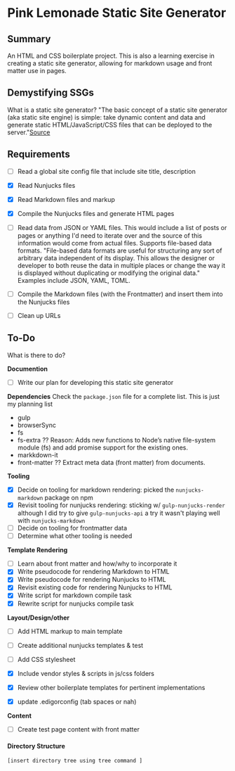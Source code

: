 # Pink Lemonade Static Site Generator

## Summary
An HTML and CSS boilerplate project. This is also a learning exercise in creating a static site generator, allowing for markdown usage and front matter use in pages.

## Demystifying SSGs
What is a static site generator? "The basic concept of a static site generator (aka static site engine) is simple: take dynamic content and data and generate static HTML/JavaScript/CSS files that can be deployed to the server."[Source](https://www.oreilly.com/ideas/static-site-generators)


## Requirements
- [ ] Read a global site config file that include site title, description
- [x] Read Nunjucks files
- [x] Read Markdown files and markup
- [x] Compile the Nunjucks files and generate HTML pages
- [ ] Read data from JSON or YAML files. This would include a list of posts or pages or anything I'd need to iterate over and the source of this information would come from actual files. Supports file-based data formats. "File-based data formats are useful for structuring any sort of arbitrary data independent of its display. This allows the designer or developer to both reuse the data in multiple places or change the way it is displayed without duplicating or modifying the original data." Examples include JSON, YAML, TOML.
- [ ] Compile the Markdown files (with the Frontmatter) and insert them into the Nunjucks files
- [ ] Clean up URLs


## To-Do
What is there to do?

**Documention**
- [ ] Write our plan for developing this static site generator

**Dependencies**
Check the `package.json` file for a complete list. This is just my planning list
- gulp
- browserSync
- fs
- fs-extra ?? Reason: Adds new functions to Node’s native file-system module (fs) and add promise support for the existing ones.
- markkdown-it
- front-matter ?? Extract meta data (front matter) from documents.


**Tooling**
- [x] Decide on tooling for markdown rendering: picked the `nunjucks-markdown` package on npm
- [x] Revisit tooling for nunjucks rendering: sticking w/ `gulp-nunjucks-render` although I did try to give `gulp-nunjucks-api` a try it wasn't playing well with `nunjucks-markdown`
- [ ] Decide on tooling for frontmatter data
- [ ] Determine what other tooling is needed

**Template Rendering**
- [ ] Learn about front matter and how/why to incorporate it
- [x] Write pseudocode for rendering Markdown to HTML
- [x] Write pseudocode for rendering Nunjucks to HTML
- [x] Revisit existing code for rendering Nunjucks to HTML
- [x] Write script for markdown compile task
- [x] Rewrite script for nunjucks compile task

**Layout/Design/other**
- [ ] Add HTML markup to main template
- [ ] Create additional nunjucks templates & test
- [ ] Add CSS stylesheet
- [x] Include vendor styles & scripts in js/css folders
- [x] Review other boilerplate templates for pertinent implementations
- [x] update .edigorconfig (tab spaces or nah)


**Content**
- [ ] Create test page content with front matter


#### Directory Structure
```
[insert directory tree using tree command ]

```
